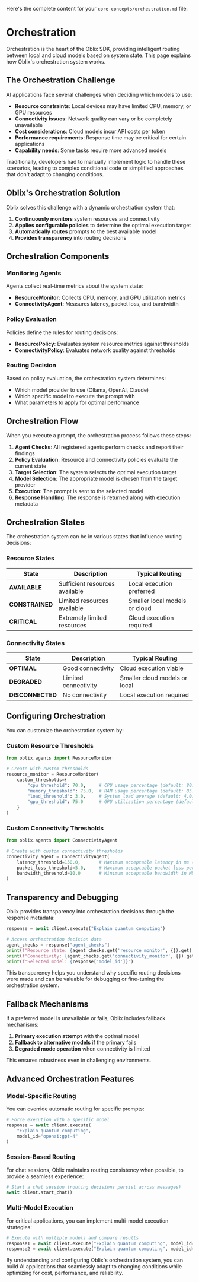 Here's the complete content for your `core-concepts/orchestration.md` file:

# Orchestration

Orchestration is the heart of the Oblix SDK, providing intelligent routing between local and cloud models based on system state. This page explains how Oblix's orchestration system works.

## The Orchestration Challenge

AI applications face several challenges when deciding which models to use:

- **Resource constraints**: Local devices may have limited CPU, memory, or GPU resources
- **Connectivity issues**: Network quality can vary or be completely unavailable
- **Cost considerations**: Cloud models incur API costs per token
- **Performance requirements**: Response time may be critical for certain applications
- **Capability needs**: Some tasks require more advanced models

Traditionally, developers had to manually implement logic to handle these scenarios, leading to complex conditional code or simplified approaches that don't adapt to changing conditions.

## Oblix's Orchestration Solution

Oblix solves this challenge with a dynamic orchestration system that:

1. **Continuously monitors** system resources and connectivity
2. **Applies configurable policies** to determine the optimal execution target
3. **Automatically routes** prompts to the best available model
4. **Provides transparency** into routing decisions

## Orchestration Components

### Monitoring Agents

Agents collect real-time metrics about the system state:

- **ResourceMonitor**: Collects CPU, memory, and GPU utilization metrics
- **ConnectivityAgent**: Measures latency, packet loss, and bandwidth

### Policy Evaluation

Policies define the rules for routing decisions:

- **ResourcePolicy**: Evaluates system resource metrics against thresholds
- **ConnectivityPolicy**: Evaluates network quality against thresholds

### Routing Decision

Based on policy evaluation, the orchestration system determines:

- Which model provider to use (Ollama, OpenAI, Claude)
- Which specific model to execute the prompt with
- What parameters to apply for optimal performance

## Orchestration Flow

When you execute a prompt, the orchestration process follows these steps:

1. **Agent Checks**: All registered agents perform checks and report their findings
2. **Policy Evaluation**: Resource and connectivity policies evaluate the current state
3. **Target Selection**: The system selects the optimal execution target
4. **Model Selection**: The appropriate model is chosen from the target provider
5. **Execution**: The prompt is sent to the selected model
6. **Response Handling**: The response is returned along with execution metadata

## Orchestration States

The orchestration system can be in various states that influence routing decisions:

### Resource States

| State | Description | Typical Routing |
|-------|-------------|-----------------|
| **AVAILABLE** | Sufficient resources available | Local execution preferred |
| **CONSTRAINED** | Limited resources available | Smaller local models or cloud |
| **CRITICAL** | Extremely limited resources | Cloud execution required |

### Connectivity States

| State | Description | Typical Routing |
|-------|-------------|-----------------|
| **OPTIMAL** | Good connectivity | Cloud execution viable |
| **DEGRADED** | Limited connectivity | Smaller cloud models or local |
| **DISCONNECTED** | No connectivity | Local execution required |

## Configuring Orchestration

You can customize the orchestration system by:

### Custom Resource Thresholds

```python
from oblix.agents import ResourceMonitor

# Create with custom thresholds
resource_monitor = ResourceMonitor(
    custom_thresholds={
        "cpu_threshold": 70.0,     # CPU usage percentage (default: 80.0)
        "memory_threshold": 75.0,  # RAM usage percentage (default: 85.0)
        "load_threshold": 3.0,     # System load average (default: 4.0)
        "gpu_threshold": 75.0      # GPU utilization percentage (default: 85.0)
    }
)
```

### Custom Connectivity Thresholds

```python
from oblix.agents import ConnectivityAgent

# Create with custom connectivity thresholds
connectivity_agent = ConnectivityAgent(
    latency_threshold=150.0,       # Maximum acceptable latency in ms (default: 200.0)
    packet_loss_threshold=5.0,     # Maximum acceptable packet loss percentage (default: 10.0)
    bandwidth_threshold=10.0       # Minimum acceptable bandwidth in Mbps (default: 5.0)
)
```

## Transparency and Debugging

Oblix provides transparency into orchestration decisions through the response metadata:

```python
response = await client.execute("Explain quantum computing")

# Access orchestration decision data
agent_checks = response["agent_checks"]
print(f"Resource state: {agent_checks.get('resource_monitor', {}).get('state')}")
print(f"Connectivity: {agent_checks.get('connectivity_monitor', {}).get('state')}")
print(f"Selected model: {response['model_id']}")
```

This transparency helps you understand why specific routing decisions were made and can be valuable for debugging or fine-tuning the orchestration system.

## Fallback Mechanisms

If a preferred model is unavailable or fails, Oblix includes fallback mechanisms:

1. **Primary execution attempt** with the optimal model
2. **Fallback to alternative models** if the primary fails
3. **Degraded mode operation** when connectivity is limited

This ensures robustness even in challenging environments.

## Advanced Orchestration Features

### Model-Specific Routing

You can override automatic routing for specific prompts:

```python
# Force execution with a specific model
response = await client.execute(
    "Explain quantum computing",
    model_id="openai:gpt-4"
)
```

### Session-Based Routing

For chat sessions, Oblix maintains routing consistency when possible, to provide a seamless experience:

```python
# Start a chat session (routing decisions persist across messages)
await client.start_chat()
```

### Multi-Model Execution

For critical applications, you can implement multi-model execution strategies:

```python
# Execute with multiple models and compare results
response1 = await client.execute("Explain quantum computing", model_id="openai:gpt-4")
response2 = await client.execute("Explain quantum computing", model_id="claude:claude-3-opus-20240229")
```

By understanding and configuring Oblix's orchestration system, you can build AI applications that seamlessly adapt to changing conditions while optimizing for cost, performance, and reliability.
